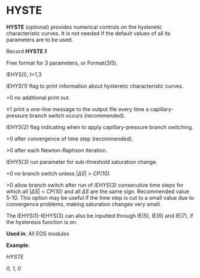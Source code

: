# HYSTE

**HYSTE**            (optional) provides numerical controls on the hysteretic characteristic curves. It is not needed if the default values of all its parameters are to be used.

Record **HYSTE.1**

&#x20;                   Free format for 3 parameters, or Format(3I5).

&#x20;                   IEHYS(I), I=1,3

_IEHYS(1)_     flag to print information about hysteretic characteristic curves.

&#x20;                   \=0         no additional print out.

&#x20;                   ≥1          print a one-line message to the output file every time a capillary-pressure branch switch occurs (recommended).&#x20;

_IEHYS(2)_     flag indicating when to apply capillary-pressure branch switching.

&#x20;                   \=0        after convergence of time step (recommended).

&#x20;                   \>0        after each Newton-Raphson iteration.

_IEHYS(3)_     run parameter for sub-threshold saturation change.

&#x20;                   \=0        no branch switch unless |_∆S_| > _CP(10)._

&#x20;                   \>0        allow branch switch after run of _IEHYS(3)_ consecutive time steps for which all |_∆S_| < _CP(10)_ and all _∆S_ are the same sign. Recommended value 5-10. This option may be useful if the time step is cut to a small value due to convergence problems, making saturation changes very small.

The IEHYS(1)-IEHYS(3) can also be inputted through IE(5), IE(6) and IE(7), if the hysteresis function is on.

**Used in**: All EOS modules

**Example**:

_HYSTE_

_0, 1, 0_
